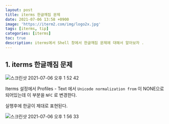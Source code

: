 ```yaml
---
layout: post
title: iterms 한글깨짐 문제
date: 2021-07-06 13:58 +0900
image: 'https://iterm2.com/img/logo2x.jpg'
tags: [iterms, tip]
categories: [iterms]
toc: true
description: iterms에서 Shell 창에서 한글깨짐 문제에 대해서 알아보자 .
---
```

## 1. iterms 한글깨짐 문제 


![스크린샷 2021-07-06 오후 1 52 42](https://user-images.githubusercontent.com/28615416/124544289-cb5d1080-de61-11eb-9a78-6d411202b929.png)

Iterms 설정에서 Profiles - Text 에서 `Unicode normalization from` 이 NONE으로 되어있는데 이 부분을 `NFC` 로 변경한다. 


실행후에 한글이 제대로 표현된다.

![스크린샷 2021-07-06 오후 1 56 33](https://user-images.githubusercontent.com/28615416/124544381-fba4af00-de61-11eb-87c9-ceb0ef7a5a49.png)